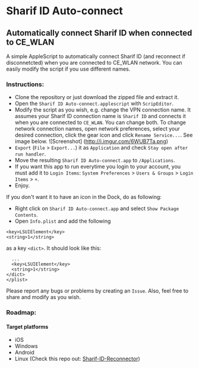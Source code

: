 # Sharif ID Auto-connect
## Automatically connect Sharif ID when connected to CE_WLAN

A simple AppleScript to automatically connect Sharif ID (and reconnect if disconnetcted) when you are connected to CE_WLAN network. You can easily modify the script if you use different names.

### Instructions:

- Clone the repository or just download the zipped file and extract it.
- Open the `Sharif ID Auto-connect.applescript` with `ScripEditor`.
- Modify the script as you wish, e.g. change the VPN connection name. It assumes your Sharif ID connection name is `Sharif ID` and connects it when you are connected to `CE_WLAN`. You can change both. To change network connection names, open network preferences, select your desired connection, click the gear icon and click `Rename Service...`. See image below.
![Screenshot]
(http://i.imgur.com/6WUB7Ta.png)
- `Export` (`File` > `Export...`) it as `Application` and check `Stay open after run handler`.
- Move the resulting `Sharif ID Auto-connect.app` to `/Applications`.
- If you want this app to run everytime you login to your account, you must add it to `Login Items`: `System Preferences` > `Users & Groups` > `Login Items` > `+`.
- Enjoy.

If you don't want it to have an icon in the Dock, do as following:

- Right click on `Sharif ID Auto-connect.app` and select `Show Package Contents`.
- Open `Info.plist` and add the following

```
<key>LSUIElement</key>
<string>1</string>
```
as a key `<dict>`. It should look like this:

```
  ...
  <key>LSUIElement</key>
  <string>1</string>
</dict>
</plist>
```

Please report any bugs or problems by creating an `Issue`. Also, feel free to share and modify as you wish.

### Roadmap: 

#### Target platforms
- iOS
- Windows
- Android
- Linux (Check this repo out: [Sharif-ID-Reconnector](https://github.com/MJafarMashhadi/Sharif-ID-Reconnector))
